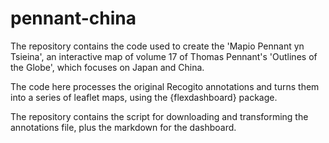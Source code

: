 # pennant-china
The repository contains the code used to create the 'Mapio Pennant yn Tsieina', an interactive map of volume 17 of Thomas Pennant's 'Outlines of the Globe', which focuses on Japan and China. 

The code here processes the original Recogito annotations and turns them into a series of leaflet maps, using the {flexdashboard} package. 

The repository contains the script for downloading and transforming the annotations file, plus the markdown for the dashboard. 


